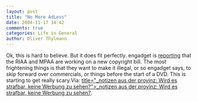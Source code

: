 ```yaml
---
layout: post
title: "No More AdLess"
date: 2004-11-17 14:42
comments: true
categories: Life in General
author: Oliver Thylmann
---
```




Ok, this is hard to believe. But it does fit perfectly. engadget is [reporting](http://www.engadget.com/entry/3623953528662618/) that the RIAA and MPAA are working on a new copyright bill. The most frightening things is that they want to make it illegal, or so engadget says, to skip forward over commercials, or things before the start of a DVD. This is starting to get really scary.Via: [ title=&quot;_notizen aus der provinz: Wird es strafbar, keine Werbung zu sehen?&quot;&gt;_notizen aus der provinz: Wird es strafbar, keine Werbung zu sehen?](http://notizen.typepad.com/aus_der_provinz/2004/11/wird_es_strafba.html).


